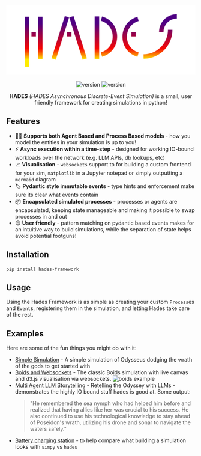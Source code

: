 
<img src="./img/hades-bounded.png">

<p align="center">
<img src="https://img.shields.io/badge/version-1.0.0-blue" alt="version">
<img src="https://img.shields.io/badge/License-Apache 2.0-blue.svg" alt="version">

</p>
<p align="center">
    <b>HADES</b> <i>(HADES Asynchronous Discrete-Event Simulation)</i> is a small, user friendly framework for creating simulations in python!
</p>

## Features

* 🎲🤖 **Supports both Agent Based and Process Based models** - how you model the entities in your simulation is up to you!
* ⚡ **Async execution within a time-step** - designed for working IO-bound workloads over the network (e.g. LLM APIs, db lookups, etc)
* 📈 **Visualisation** - `websockets` support to for building a custom frontend for your sim, `matplotlib` in a Jupyter notepad or simply outputting a `mermaid` diagram
* 🏷️ **Pydantic style immutable events** - type hints and enforcement make sure its clear what events contain
* 📦 **Encapsulated simulated processes** - processes or agents are encapsulated, keeping state manageable and making it possible to swap processes in and out
* 😊 **User friendly** - pattern matching on pydantic based events makes for an intuitive way to build simulations, while the separation of state helps avoid potential footguns!

## Installation
```shell
pip install hades-framework
```

## Usage
Using the Hades Framework is as simple as creating your custom `Process`es and `Event`s, registering them in the simulation, and letting Hades take care of the rest.

## Examples

Here are some of the fun things you might do with it:

* [Simple Simulation](./examples/simple-simulation.md) - A simple simulation of Odysseus dodging the wrath of the gods to get started with
* [Boids and Websockets](./examples/boids) - The classic Boids simulation with live canvas and d3.js visualisation via websockets.
    ![boids example](./img/boids.gif)
* [Multi Agent LLM Storytelling](./examples/multi-agent-llm-storytelling.md) -  Retelling the Odyssey with LLMs - demonstrates the highly IO bound stuff hades is good at. Some output:
    >   "He remembered the sea nymph who had helped him before and realized that having allies like her was crucial to his success. 
        He also continued to use his technological knowledge to stay ahead of Poseidon's wrath, utilizing his drone and sonar to navigate the waters safely."
* [Battery charging station](./examples/battery-charging-station) - to help compare what building a simulation looks with `simpy` vs `hades`



